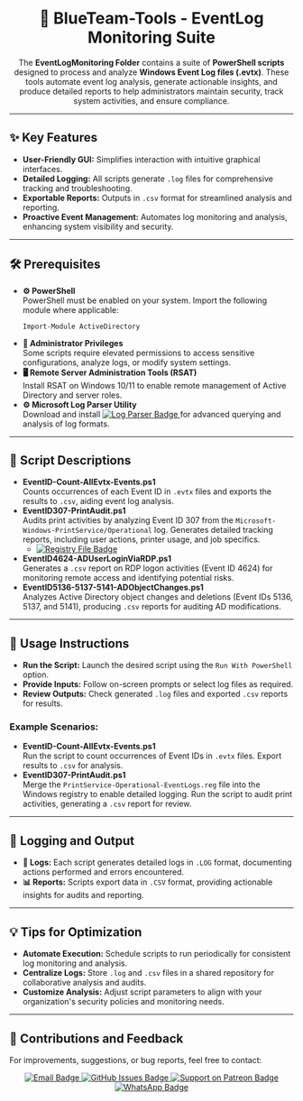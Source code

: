 <div align="center">

  <h1>🔵 BlueTeam-Tools - EventLog Monitoring Suite</h1>

  <p>
    The <strong>EventLogMonitoring Folder</strong> contains a suite of <strong>PowerShell scripts</strong> designed to process and analyze <strong>Windows Event Log files (.evtx)</strong>. These tools automate event log analysis, generate actionable insights, and produce detailed reports to help administrators maintain security, track system activities, and ensure compliance.
  </p>

</div>

<hr />

<h2>✨ Key Features</h2>
<ul>
  <li><strong>User-Friendly GUI:</strong> Simplifies interaction with intuitive graphical interfaces.</li>
  <li><strong>Detailed Logging:</strong> All scripts generate <code>.log</code> files for comprehensive tracking and troubleshooting.</li>
  <li><strong>Exportable Reports:</strong> Outputs in <code>.csv</code> format for streamlined analysis and reporting.</li>
  <li><strong>Proactive Event Management:</strong> Automates log monitoring and analysis, enhancing system visibility and security.</li>
</ul>

<hr />

<h2>🛠️ Prerequisites</h2>
<ul>
  <li>
    <strong>⚙️ PowerShell</strong><br>
    PowerShell must be enabled on your system. Import the following module where applicable:
    <pre><code>Import-Module ActiveDirectory</code></pre>
  </li>
  <li>
    <strong>🔑 Administrator Privileges</strong><br>
    Some scripts require elevated permissions to access sensitive configurations, analyze logs, or modify system settings.
  </li>
  <li>
    <strong>🖥️ Remote Server Administration Tools (RSAT)</strong><br>
    Install RSAT on Windows 10/11 to enable remote management of Active Directory and server roles.
  </li>
  <li>
    <strong>⚙️ Microsoft Log Parser Utility</strong><br>
    Download and install <a href="https://www.microsoft.com/en-us/download/details.aspx?id=24659" target="_blank" rel="noopener noreferrer">
      <img src="https://img.shields.io/badge/LogParser-Download%20Here-blue?style=for-the-badge&logo=microsoft" alt="Log Parser Badge">
    </a> for advanced querying and analysis of log formats.
  </li>
</ul>

<hr />

<h2>📄 Script Descriptions</h2>
<ul>
  <li>
    <strong>EventID-Count-AllEvtx-Events.ps1</strong><br>
    Counts occurrences of each Event ID in <code>.evtx</code> files and exports the results to <code>.csv</code>, aiding event log analysis.
  </li>
  <li>
    <strong>EventID307-PrintAudit.ps1</strong><br>
    Audits print activities by analyzing Event ID 307 from the <code>Microsoft-Windows-PrintService/Operational</code> log. Generates detailed tracking reports, including user actions, printer usage, and job specifics.<br>
    <ul>
      <li>
        <a href="#" target="_blank" rel="noopener noreferrer">
          <img src="https://img.shields.io/badge/Registry%20File-PrintService%20Config-orange?style=for-the-badge&logo=windows" alt="Registry File Badge">
        </a>
      </li>
    </ul>
  </li>
  <li>
    <strong>EventID4624-ADUserLoginViaRDP.ps1</strong><br>
    Generates a <code>.csv</code> report on RDP logon activities (Event ID 4624) for monitoring remote access and identifying potential risks.
  </li>
  <li>
    <strong>EventID5136-5137-5141-ADObjectChanges.ps1</strong><br>
    Analyzes Active Directory object changes and deletions (Event IDs 5136, 5137, and 5141), producing <code>.csv</code> reports for auditing AD modifications.
  </li>
</ul>

<hr />

<h2>🚀 Usage Instructions</h2>
<ul>
  <li><strong>Run the Script:</strong> Launch the desired script using the <code>Run With PowerShell</code> option.</li>
  <li><strong>Provide Inputs:</strong> Follow on-screen prompts or select log files as required.</li>
  <li><strong>Review Outputs:</strong> Check generated <code>.log</code> files and exported <code>.csv</code> reports for results.</li>
</ul>

<h3>Example Scenarios:</h3>
<ul>
  <li>
    <strong>EventID-Count-AllEvtx-Events.ps1</strong><br>
    Run the script to count occurrences of Event IDs in <code>.evtx</code> files. Export results to <code>.csv</code> for analysis.
  </li>
  <li>
    <strong>EventID307-PrintAudit.ps1</strong><br>
    Merge the <code>PrintService-Operational-EventLogs.reg</code> file into the Windows registry to enable detailed logging. Run the script to audit print activities, generating a <code>.csv</code> report for review.
  </li>
</ul>

<hr />

<h2>📝 Logging and Output</h2>
<ul>
  <li><strong>📄 Logs:</strong> Each script generates detailed logs in <code>.LOG</code> format, documenting actions performed and errors encountered.</li>
  <li><strong>📊 Reports:</strong> Scripts export data in <code>.CSV</code> format, providing actionable insights for audits and reporting.</li>
</ul>

<hr />

<h2>💡 Tips for Optimization</h2>
<ul>
  <li><strong>Automate Execution:</strong> Schedule scripts to run periodically for consistent log monitoring and analysis.</li>
  <li><strong>Centralize Logs:</strong> Store <code>.log</code> and <code>.csv</code> files in a shared repository for collaborative analysis and audits.</li>
  <li><strong>Customize Analysis:</strong> Adjust script parameters to align with your organization's security policies and monitoring needs.</li>
</ul>

<hr />

<h2>🎯 Contributions and Feedback</h2>
<p>
  For improvements, suggestions, or bug reports, feel free to contact:
</p>
<div align="center">
  <a href="mailto:luizhamilton.lhr@gmail.com" target="_blank" rel="noopener noreferrer">
    <img src="https://img.shields.io/badge/Email-luizhamilton.lhr@gmail.com-D14836?style=for-the-badge&logo=gmail" alt="Email Badge">
  </a>
  <a href="https://github.com/brazilianscriptguy/BlueTeam-Tools/issues" target="_blank" rel="noopener noreferrer">
    <img src="https://img.shields.io/badge/Report%20Issues-GitHub-blue?style=for-the-badge&logo=github" alt="GitHub Issues Badge">
  </a>
  <a href="https://patreon.com/brazilianscriptguy" target="_blank" rel="noopener noreferrer">
    <img src="https://img.shields.io/badge/Support%20Me-Patreon-red?style=for-the-badge&logo=patreon" alt="Support on Patreon Badge">
  </a>
  <a href="https://whatsapp.com/channel/0029VaEgqC50G0XZV1k4Mb1c" target="_blank" rel="noopener noreferrer">
    <img src="https://img.shields.io/badge/Join%20Us-WhatsApp-25D366?style=for-the-badge&logo=whatsapp" alt="WhatsApp Badge">
  </a>
</div>
